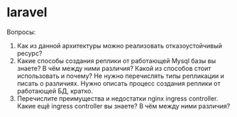 # laravel

Вопросы:
1. Как из данной архитектуры можно реализовать отказоустойчивый ресурс?
2. Какие способы создания реплики от работающей Mysql базы вы знаете? В чём между ними различия? Какой из способов стоит использовать и почему? Не нужно перечислять типы репликации и писать о различиях. Нужно описать процесс создания реплики от работающей БД, кратко.
3. Перечислите преимущества и недостатки nginx ingress controller. Какие ещё ingress controller вы знаете? В чём между ними различия?

